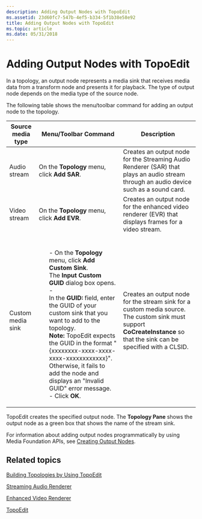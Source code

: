 ```yaml
---
description: Adding Output Nodes with TopoEdit
ms.assetid: 23d60fc7-547b-4ef5-b334-5f1b38e58e92
title: Adding Output Nodes with TopoEdit
ms.topic: article
ms.date: 05/31/2018
---
```


# Adding Output Nodes with TopoEdit

In a topology, an output node represents a media sink that receives media data from a transform node and presents it for playback. The type of output node depends on the media type of the source node.

The following table shows the menu/toolbar command for adding an output node to the topology.




| Source media type | Menu/Toolbar Command | Description | 
|-------------------|----------------------|-------------|
| Audio stream | On the <strong>Topology</strong> menu, click <strong>Add SAR</strong>. | Creates an output node for the Streaming Audio Renderer (SAR) that plays an audio stream through an audio device such as a sound card. | 
| Video stream | On the <strong>Topology</strong> menu, click <strong>Add EVR</strong>. | Creates an output node for the enhanced video renderer (EVR) that displays frames for a video stream. | 
| Custom media sink | <ol><br>- On the **Topology** menu, click **Add Custom Sink**.<br> The **Input Custom GUID** dialog box opens.<br>- <br>In the **GUID:** field, enter the GUID of your custom sink that you want to add to the topology.<br> **Note:** TopoEdit expects the GUID in the format "{xxxxxxxx-xxxx-xxxx-xxxx-xxxxxxxxxxxx}". Otherwise, it fails to add the node and displays an "Invalid GUID" error message.<br>- Click **OK**.<br></ol> | Creates an output node for the stream sink for a custom media source.<br> The custom sink must support **CoCreateInstance** so that the sink can be specified with a CLSID.<br> | 




 

TopoEdit creates the specified output node. The **Topology Pane** shows the output node as a green box that shows the name of the stream sink.

For information about adding output nodes programmatically by using Media Foundation APIs, see [Creating Output Nodes](creating-output-nodes.md).

## Related topics

<dl> <dt>

[Building Topologies by Using TopoEdit](building-topologies-by-using-topoedit.md)
</dt> <dt>

[Streaming Audio Renderer](streaming-audio-renderer.md)
</dt> <dt>

[Enhanced Video Renderer](enhanced-video-renderer.md)
</dt> <dt>

[TopoEdit](topoedit.md)
</dt> </dl>

 

 





